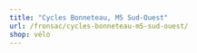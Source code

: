 ```yaml
---
title: "Cycles Bonneteau, M5 Sud-Ouest"
url: /fronsac/cycles-bonneteau-m5-sud-ouest/
shop: vélo
---
```

